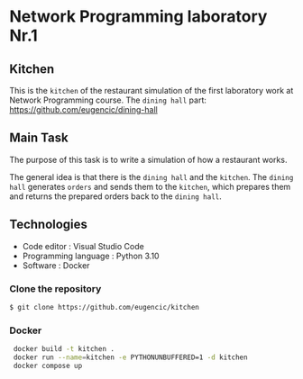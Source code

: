 # Network Programming laboratory Nr.1

## Kitchen

This is the `kitchen` of the restaurant simulation of the first laboratory work at Network Programming course.
The `dining hall` part: https://github.com/eugencic/dining-hall

## Main Task

The purpose of this task is to write a simulation of how a restaurant works.
    
The general idea is that there is the `dining hall` and the `kitchen`.
The `dining hall` generates `orders` and sends them to the `kitchen`, which prepares them and returns the prepared orders back to the `dining hall`.

## Technologies

* Code editor : Visual Studio Code
* Programming language : Python 3.10
* Software : Docker

### Clone the repository
```bash
$ git clone https://github.com/eugencic/kitchen
```

### Docker  
```bash
 docker build -t kitchen .
 docker run --name=kitchen -e PYTHONUNBUFFERED=1 -d kitchen
 docker compose up
```
